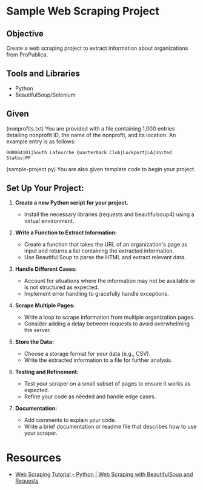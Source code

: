 # Sample Web Scraping Project

## Objective

Create a web scraping project to extract information about organizations from ProPublica.

## Tools and Libraries

- Python
- BeautifulSoup/Selenium

## Given

(nonprofits.txt)
You are provided with a file containing 1,000 entries detailing nonprofit ID, the name of the nonprofit, and its location. An example entry is as follows:

```plaintext
000004101|South Lafourche Quarterback Club|Lockport|LA|United States|PF
```

(sample-project.py)
You are also given template code to begin your project.

## Set Up Your Project:

1. **Create a new Python script for your project.**
   - Install the necessary libraries (requests and beautifulsoup4) using a virtual environment.

2. **Write a Function to Extract Information:**
   - Create a function that takes the URL of an organization's page as input and returns a list containing the extracted information.
   - Use Beautiful Soup to parse the HTML and extract relevant data.

3. **Handle Different Cases:**
   - Account for situations where the information may not be available or is not structured as expected.
   - Implement error handling to gracefully handle exceptions.

4. **Scrape Multiple Pages:**
   - Write a loop to scrape information from multiple organization pages.
   - Consider adding a delay between requests to avoid overwhelming the server.

5. **Store the Data:**
   - Choose a storage format for your data (e.g., CSV).
   - Write the extracted information to a file for further analysis.

6. **Testing and Refinement:**
   - Test your scraper on a small subset of pages to ensure it works as expected.
   - Refine your code as needed and handle edge cases.

7. **Documentation:**
   - Add comments to explain your code.
   - Write a brief documentation or readme file that describes how to use your scraper.

# Resources

- [Web Scraping Tutorial - Python | Web Scraping with BeautifulSoup and Requests](https://www.youtube.com/watch?v=bargNl2WeN4&pp=ygUNYmVhdXRpZnVsc291cA%3D%3D&ab_channel=AlexTheAnalyst)



